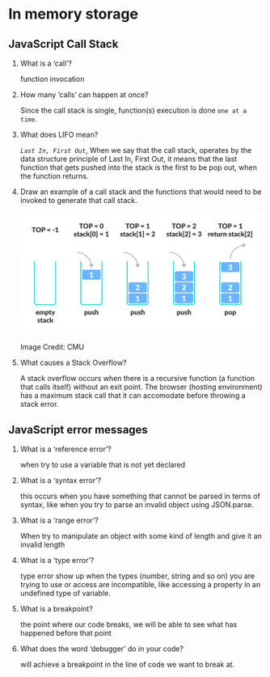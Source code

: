#  In memory storage


## JavaScript Call Stack

1. What is a ‘call’?

    function invocation

2. How many ‘calls’ can happen at once?

    Since the call stack is single, function(s) execution is done `one at a time`.


3. What does LIFO mean?

    _`Last In, First Out`_, When we say that the call stack, operates by the data structure principle of Last In, First Out, it means that the last function that gets pushed into the stack is the first to be pop out, when the function returns.


4. Draw an example of a call stack and the functions that would need to be invoked to generate that call stack.

     ![](../callstackpng)

     Image Credit: CMU

5. What causes a Stack Overflow?

    A stack overflow occurs when there is a recursive function (a function that calls itself) without an exit point. The browser (hosting environment) has a maximum stack call that it can accomodate before throwing a stack error.



## JavaScript error messages


1. What is a ‘reference error’?

    when try to use a variable that is not yet declared 

2. What is a ‘syntax error’?

    this occurs when you have something that cannot be parsed in terms of syntax, like when you try to parse an invalid object using JSON.parse.

3. What is a ‘range error’?

    When try to manipulate an object with some kind of length and give it an invalid length

4. What is a ‘type error’?

    type error show up when the types (number, string and so on) you are trying to use or access are incompatible, like accessing a property in an undefined type of variable.

5. What is a breakpoint?

    the point where our code breaks, we will be able to see what has happened before that point 

6. What does the word ‘debugger’ do in your code?

    will achieve a breakpoint in the line of code we want to break at.